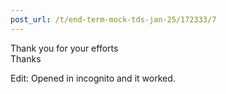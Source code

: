 ```yaml
---
post_url: /t/end-term-mock-tds-jan-25/172333/7
---
```

Thank you for your efforts  
Thanks

Edit: Opened in incognito and it worked.